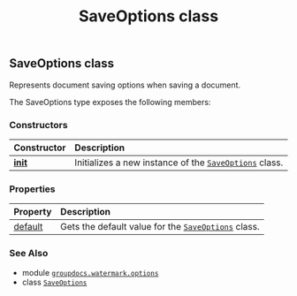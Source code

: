 ﻿---
title: SaveOptions class
second_title: GroupDocs.Watermark for Python via .NET API References
description: 
type: docs
url: /python-net/groupdocs.watermark.options/saveoptions/
is_root: false
weight: 50
---

## SaveOptions class

Represents document saving options when saving a document.



The SaveOptions type exposes the following members:

### Constructors
| Constructor | Description |
| :- | :- |
| [__init__](/watermark/python-net/groupdocs.watermark.options/saveoptions/__init__/#) | Initializes a new instance of the [`SaveOptions`](/watermark/python-net/groupdocs.watermark.options/saveoptions) class. |


### Properties
| Property | Description |
| :- | :- |
| [default](/watermark/python-net/groupdocs.watermark.options/saveoptions/default) | Gets the default value for the [`SaveOptions`](/watermark/python-net/groupdocs.watermark.options/saveoptions) class. |



### See Also
* module [`groupdocs.watermark.options`](..)
* class [`SaveOptions`](/watermark/python-net/groupdocs.watermark.options/saveoptions)
